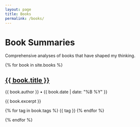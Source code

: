 ```yaml
---
layout: page
title: Books
permalink: /books/
---
```


# Book Summaries

Comprehensive analyses of books that have shaped my thinking.

{% for book in site.books %}
<article class="post-preview">
  <h2><a href="{{ book.url | relative_url }}">{{ book.title }}</a></h2>
  <p class="post-meta">{{ book.author }} • {{ book.date | date: "%B %Y" }}</p>
  <p>{{ book.excerpt }}</p>
  <p class="tags">
    {% for tag in book.tags %}
      <span class="tag">{{ tag }}</span>
    {% endfor %}
  </p>
</article>
{% endfor %}

